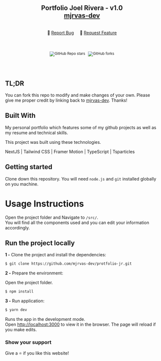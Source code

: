<h2 align="center">
  Portfolio Joel Rivera - v1.0<br/>
  <a href="https://github.com/mjrvas-dev" target="_blank">mjrvas-dev</a>
</h2>

<br/>

<div align="center">
    🔹 
  <a href="https://github.com/mjrvas-dev/portfolio-jr/issues">Report Bug</a> &nbsp; &nbsp;
    🔹
  <a href="https://github.com/mjrvas-dev/portfolio-jr/issues">Request Feature</a>
</div>

<div align="center">
  <sup>
    <br />
    <br />
    <br />
  
![GitHub Repo stars](https://img.shields.io/github/stars/mjrvas-dev/portfolio-jr?color=red&logo=github&style=for-the-badge) &nbsp;
  ![GitHub forks](https://img.shields.io/github/forks/mjrvas-dev/portfolio-jr?color=red&logo=github&style=for-the-badge)<em></em>

  </sup>
  <br />
  <br />
</div>




## TL;DR

You can fork this repo to modify and make changes of your own. Please give me proper credit by linking back to [mjrvas-dev](https://github.com/mjrvas-dev/portfolio-jr). Thanks!

## Built With

My personal portfolio which features some of my github projects as well as my resume and technical skills.<br/>

This project was built using these technologies.

NextJS | Tailwind CSS | Framer Motion | TypeScript | Tsparticles

## Getting started

Clone down this repository. You will need `node.js` and `git` installed globally on you machine.

# Usage Instructions

Open the project folder and Navigate to `/src/`. <br/>
You will find all the components used and you can edit your information accordingly.

## Run the project locally

**1 -** Clone the project and install the dependencies:

```sh
$ git clone https://github.com/mjrvas-dev/protfolio-jr.git
```
**2 -** Prepare the environment:

Open the project folder.
```sh
$ npm install
```
**3 -** Run application:

```sh
$ yarn dev
```

Runs the app in the development mode.\
Open [http://localhost:3000](http://localhost:3000) to view it in the browser.
The page will reload if you make edits.

### Show your support

Give a ⭐ if you like this website!
